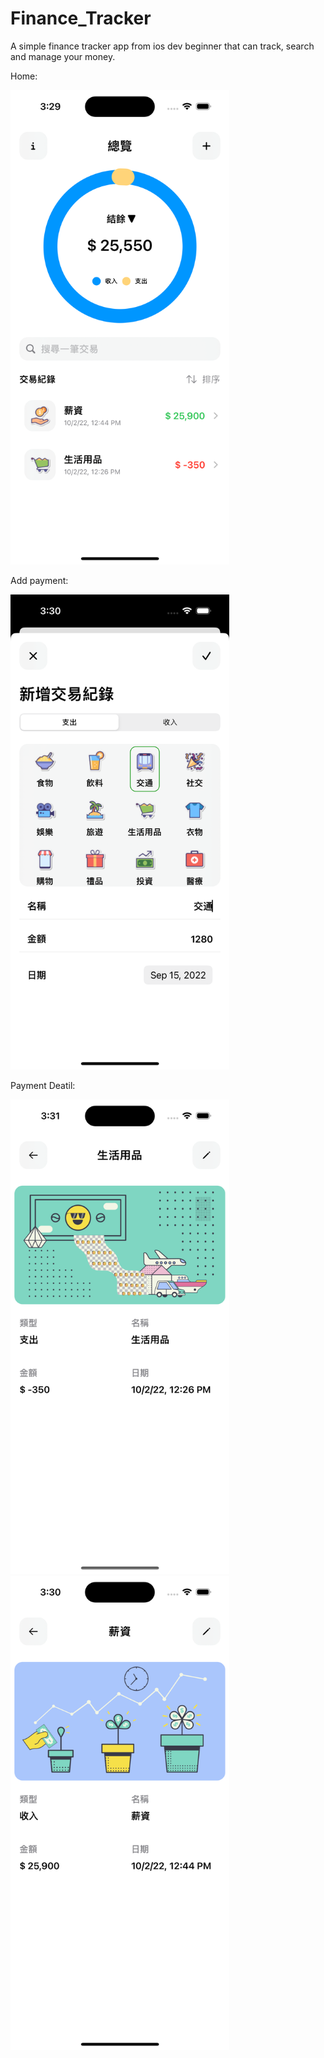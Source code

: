 # Finance_Tracker
A simple finance tracker app from  ios dev beginner that can track, search and manage your money.

Home:  

<img src="https://github.com/milton0526/Finance_Tracker/blob/main/Finance_Tracker/Preview%20Content/home.png" width="350">

Add payment:  

<img src="https://github.com/milton0526/Finance_Tracker/blob/main/Finance_Tracker/Preview%20Content/add.png" width="350">

Payment Deatil:  

<img src="https://github.com/milton0526/Finance_Tracker/blob/main/Finance_Tracker/Preview%20Content/expenseDetail.png" width="350">
<img src="https://github.com/milton0526/Finance_Tracker/blob/main/Finance_Tracker/Preview%20Content/incomeDetail.png" width="350">
